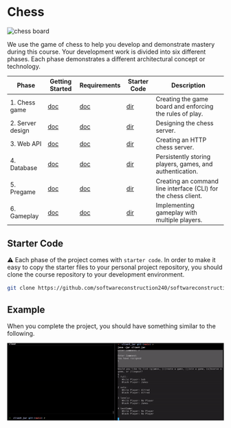 # Chess

![chess board](../../6-gameplay/highlight-moves.png)

We use the game of chess to help you develop and demonstrate mastery during this course. Your development work is
divided into six different phases. Each phase demonstrates a different architectural concept or technology.

| Phase            | Getting Started                            | Requirements                            | Starter Code                         | Description                                                    |
|------------------|--------------------------------------------|-----------------------------------------|--------------------------------------|----------------------------------------------------------------|
| 1. Chess game    | [doc](1-chess-game/getting-started.md)     | [doc](1-chess-game/chess-game.md)       | [dir](1-chess-game/starter-code)     | Creating the game board and enforcing the rules of play.       |
| 2. Server design | [doc](2-server-design/getting-started.md)  | [doc](2-server-design/server-design.md) | [dir](2-server-design/starter-code)  | Designing the chess server.                                    |
| 3. Web API       | [doc](../../3-web-api/getting-started.md)  | [doc](../../3-web-api/web-api.md)       | [dir](../../3-web-api/starter-code)  | Creating an HTTP chess server.                                 |
| 4. Database      | [doc](../../4-database/getting-started.md) | [doc](../../4-database/database.md)     | [dir](../../4-database/starter-code) | Persistently storing players, games, and authentication.       |
| 5. Pregame       | [doc](../../5-pregame/getting-started.md)  | [doc](../../5-pregame/pregame.md)       | [dir](../../5-pregame/starter-code)  | Creating an command line interface (CLI) for the chess client. |
| 6. Gameplay      | [doc](../../6-gameplay/getting-started.md) | [doc](../../6-gameplay/gameplay.md)     | [dir](../../6-gameplay/starter-code) | Implementing gameplay with multiple players.                   |

## Starter Code

⚠ Each phase of the project comes with `starter code`. In order to make it easy to copy the starter files to your
personal project repository, you should clone the course repository to your development environment.

```sh
git clone https://github.com/softwareconstruction240/softwareconstruction.git

```

## Example

When you complete the project, you should have something similar to the following.

![chess board](chess-demo.gif)
